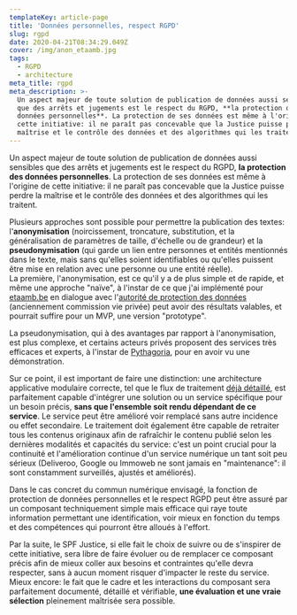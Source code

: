 ```yaml
---
templateKey: article-page
title: 'Données personnelles, respect RGPD'
slug: rgpd
date: 2020-04-21T08:34:29.049Z
cover: /img/anon_etaamb.jpg
tags:
  - RGPD
  - architecture
meta_title: rgpd
meta_description: >-
  Un aspect majeur de toute solution de publication de données aussi sensibles
  que des arrêts et jugements est le respect du RGPD, **la protection des
  données personnelles**. La protection de ses données est même à l'origine de
  cette initiative: il ne paraît pas concevable que la Justice puisse perdre la
  maîtrise et le contrôle des données et des algorithmes qui les traitent.
---
```

Un aspect majeur de toute solution de publication de données aussi sensibles que des arrêts et jugements est le respect du RGPD, **la protection des données personnelles**. La protection de ses données est même à l'origine de cette initiative: il ne paraît pas concevable que la Justice puisse perdre la maîtrise et le contrôle des données et des algorithmes qui les traitent.

Plusieurs approches sont possible pour permettre la publication des textes: l'**anonymisation** (noircissement, troncature, substitution, et la généralisation de paramètres de taille, d'échelle ou de grandeur) et la **pseudonymisation** (qui garde un lien entre personnes et entités mentionnés dans le texte, mais sans qu'elles soient identifiables ou qu'elles puissent être mise en relation avec une personne ou une entité réelle).\
La première, l'anonymisation, est ce qu'il y a de plus simple et de rapide, et même une approche "naïve", à l'instar de ce que j'ai implémenté pour [etaamb.be](https://www.etaamb.be/fr/loi_n2016009207.html) en dialogue avec l'[autorité de protection des données](https://www.autoriteprotectiondonnees.be/lexique/commission-vie-privee) (anciennement commission vie privée) peut avoir des résultats valables, et pourrait suffire pour un MVP, une version "prototype".

La pseudonymisation, qui à des avantages par rapport à l'anonymisation, est plus complexe, et certains acteurs privés proposent des services très efficaces et experts, à l'instar de [Pythagoria](http://www.pythagoria.com/), pour en avoir vu une démonstration.

Sur ce point, il est important de faire une distinction: une architecture applicative modulaire correcte, tel que le flux de traitement [déjà détaillé](https://justice-pourlepeuple-doorhetvolk.be/blog/structure-et-architecture-g%C3%A9n%C3%A9rale/), est parfaitement capable d'intégrer une solution ou un service spécifique pour un besoin précis, **sans que l'ensemble soit rendu dépendant de ce service**. Le service peut être amélioré voir remplacé sans autre incidence ou effet secondaire. Le traitement doit également être capable de retraiter tous les contenus originaux afin de rafraîchir le contenu publié selon les dernières modalités et capacités du service: c'est un point crucial pour la continuité et l'amélioration continue d'un service numérique un tant soit peu sérieux (Deliveroo, Google ou Immoweb ne sont jamais en "maintenance": il sont constamment surveillés, ajustés et améliorés).

Dans le cas concret du commun numérique envisagé, la fonction de protection de données personnelles et le respect RGPD peut être assuré par un composant techniquement simple mais efficace qui raye toute information permettant une identification, voir mieux en fonction du temps et des compétences qui pourront être alloués à l'effort.

Par la suite, le SPF Justice, si elle fait le choix de suivre ou de s'inspirer de cette initiative, sera libre de faire évoluer ou de remplacer ce composant précis afin de mieux coller aux besoins et contraintes qu'elle devra respecter, sans à aucun moment risquer d'impacter le reste du service. Mieux encore: le fait que le cadre et les interactions du composant sera parfaitement documenté, détaillé et vérifiable, **une évaluation et une vraie sélection** pleinement maîtrisée sera possible.